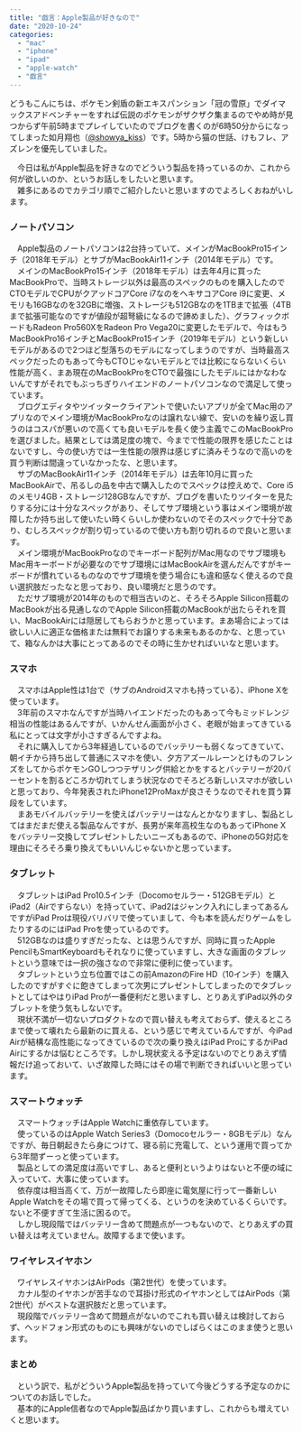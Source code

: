 ```yaml
---
title: "戯言：Apple製品が好きなので"
date: "2020-10-24"
categories: 
  - "mac"
  - "iphone"
  - "ipad"
  - "apple-watch"
  - "戯言"
---
```


どうもこんにちは、ポケモン剣盾の新エキスパンション「冠の雪原」でダイマックスアドベンチャーをすれば伝説のポケモンがザクザク集まるのでやめ時が見つからず午前5時までプレイしていたのでブログを書くのが6時50分からになってしまった如月翔也（[@showya\_kiss](http://twitter.com/showya_kiss)）です。5時から猫の世話、けもフレ、アズレンを優先していました。  
  
　今日は私がApple製品を好きなのでどういう製品を持っているのか、これから何が欲しいのか、というお話しをしたいと思います。  
　雑多にあるのでカテゴリ順でご紹介したいと思いますのでよろしくおねがいします。  

### ノートパソコン

　Apple製品のノートパソコンは2台持っていて、メインがMacBookPro15インチ（2018年モデル）とサブがMacBookAir11インチ（2014年モデル）です。  
　メインのMacBookPro15インチ（2018年モデル）は去年4月に買ったMacBookProで、当時ストレージ以外は最高のスペックのものを購入したのでCTOモデルでCPUがクアッドコアCore i7なのをヘキサコアCore i9に変更、メモリも16GBなのを32GBに増強、ストレージも512GBなのを1TBまで拡張（4TBまで拡張可能なのですが値段が超弩級になるので諦めました）、グラフィックボードもRadeon Pro560XをRadeon Pro Vega20に変更したモデルで、今はもうMacBookPro16インチとMacBookPro15インチ（2019年モデル）という新しいモデルがあるので2つほど型落ちのモデルになってしまうのですが、当時最高スペックだったのもあって今もCTOじゃないモデルとでは比較にならないくらい性能が高く、まあ現在のMacBookProをCTOで最強にしたモデルにはかなわないんですがそれでもぶっちぎりハイエンドのノートパソコンなので満足して使っています。  
　ブログエディタやツイッタークライアントで使いたいアプリが全てMac用のアプリなのでメイン環境がMacBookProなのは譲れない線で、安いのを繰り返し買うのはコスパが悪いので高くても良いモデルを長く使う主義でこのMacBookProを選びました。結果としては満足度の塊で、今までで性能の限界を感じたことはないですし、今の使い方では一生性能の限界は感じずに済みそうなので高いのを買う判断は間違っていなかったな、と思います。  
　サブのMacBookAir11インチ（2014年モデル）は去年10月に買ったMacBookAirで、吊るしの品を中古で購入したのでスペックは控えめで、Core i5のメモリ4GB・ストレージ128GBなんですが、ブログを書いたりツイターを見たりする分には十分なスペックがあり、そしてサブ環境という事はメイン環境が故障したか持ち出して使いたい時くらいしか使わないのでそのスペックで十分であり、むしろスペックが割り切っているので使い方も割り切れるので良いと思います。  
　メイン環境がMacBookProなのでキーボード配列がMac用なのでサブ環境もMac用キーボードが必要なのでサブ環境にはMacBookAirを選んだんですがキーボードが慣れているものなのでサブ環境を使う場合にも違和感なく使えるので良い選択肢だったなと思っており、良い環境だと思うのです。  
　ただサブ環境が2014年のもので相当古いのと、そろそろApple Silicon搭載のMacBookが出る見通しなのでApple Silicon搭載のMacBookが出たらそれを買い、MacBookAirには隠居してもらおうかと思っています。まあ場合によっては欲しい人に適正な価格または無料でお譲りする未来もあるのかな、と思っていて、箱なんかは大事にとってあるのでその時に生かせればいいなと思います。  

### スマホ

　スマホはApple性は1台で（サブのAndroidスマホも持っている）、iPhone Xを使っています。  
　3年前のスマホなんですが当時ハイエンドだったのもあって今もミッドレンジ相当の性能はあるんですが、いかんせん画面が小さく、老眼が始まってきている私にとっては文字が小さすぎるんですよね。  
　それに購入してから3年経過しているのでバッテリーも弱くなってきていて、朝イチから持ち出して普通にスマホを使い、夕方アズールレーンとけものフレンズをしてからポケモンGOしつつテザリング供給とかをするとバッテリーが20パーセントを割るどころか切れてしまう状況なのでそろどろ新しいスマホが欲しいと思っており、今年発表されたiPhone12ProMaxが良さそうなのでそれを買う算段をしています。  
　まあモバイルバッテリーを使えばバッテリーはなんとかなりますし、製品としてはまだまだ使える製品なんですが、長男が来年高校生なのもあってiPhone Xをバッテリー交換してプレゼントしたいニーズもあるので、iPhoneの5G対応を理由にそろそろ乗り換えてもいいんじゃないかと思っています。  

### タブレット

　タブレットはiPad Pro10.5インチ（Docomoセルラー・512GBモデル）とiPad2（Airですらない）を持っていて、iPad2はジャンク入れにしまってあるんですがiPad Proは現役バリバリで使っていまして、今も本を読んだりゲームをしたりするのにはiPad Proを使っているのです。  
　512GBなのは盛りすぎだったな、とは思うんですが、同時に買ったApple PencilもSmartKeyboardもそれなりに使っていますし、大きな画面のタブレットという意味では一択の強さなので非常に便利に使っています。  
　タブレットという立ち位置ではこの前AmazonのFire HD（10インチ）を購入したのですがすぐに飽きてしまって次男にプレゼントしてしまったのでタブレットとしてはやはりiPad Proが一番便利だと思いますし、とりあえずiPad以外のタブレットを使う気もしないです。  
　現状不満が一切ないプロダクトなので買い替えも考えておらず、使えるところまで使って壊れたら最新のに買える、という感じで考えているんですが、今iPad Airが結構な高性能になってきているので次の乗り換えはiPad ProにするかiPad Airにするかは悩むところです。しかし現状変える予定はないのでとりあえず情報だけ追っておいて、いざ故障した時にはその場で判断できればいいと思っています。  

### スマートウォッチ

　スマートウォッチはApple Watchに重依存しています。  
　使っているのはApple Watch Series3（Domocoセルラー・8GBモデル）なんですが、毎日朝起きたら身につけて、寝る前に充電して、という運用で買ってから3年間ずーっと使っています。  
　製品としての満足度は高いですし、あると便利というよりはないと不便の域に入っていて、大事に使っています。  
　依存度は相当高くて、万が一故障したら即座に電気屋に行って一番新しいApple Watchをその場で買って帰ってくる、というのを決めているくらいです。ないと不便すぎて生活に困るので。  
　しかし現段階ではバッテリー含めて問題点が一つもないので、とりあえずの買い替えは考えていません。故障するまで使います。  

### ワイヤレスイヤホン

　ワイヤレスイヤホンはAirPods（第2世代）を使っています。  
　カナル型のイヤホンが苦手なので耳掛け形式のイヤホンとしてはAirPods（第2世代）がベストな選択肢だと思っています。  
　現段階でバッテリー含めて問題点がないのでこれも買い替えは検討しておらず、ヘッドフォン形式のものにも興味がないのでしばらくはこのまま使うと思います。

### まとめ

　という訳で、私がどういうApple製品を持っていて今後どうする予定なのかについてのお話しでした。  
　基本的にApple信者なのでApple製品ばかり買いますし、これからも増えていくと思います。

